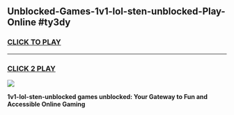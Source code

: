 
## Unblocked-Games-1v1-lol-sten-unblocked-Play-Online #ty3dy
<h3>
<a href="https://news.freeplayer.one?title=1v1-lol-sten-unblocked&ref=3">CLICK TO PLAY</a></h3>
<hr>

<h3>
<a href="https://news.freeplayer.one?title=1v1-lol-sten-unblocked&ref=3">CLICK 2 PLAY</a>
  
</h3>

<a href="https://news.freeplayer.one?title=1v1-lol-sten-unblocked&ref=3"><img src="https://clearcache.store/games.png"></a>


**1v1-lol-sten-unblocked games unblocked: Your Gateway to Fun and Accessible Online Gaming**
